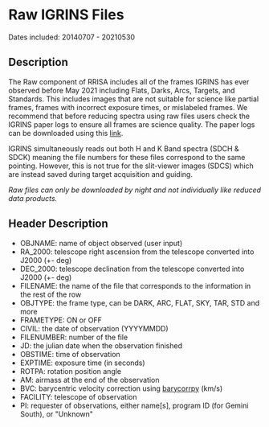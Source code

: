 # Raw IGRINS Files

Dates included: 20140707 - 20210530

## Description
The Raw component of RRISA includes all of the frames IGRINS has ever observed before May 2021 including Flats, Darks, Arcs, Targets, and Standards. This includes images that are not suitable for science like partial frames, frames with incorrect exposure times, or mislabeled frames. We recommend that before reducing spectra using raw files users check the IGRINS paper logs to ensure all frames are science quality. The paper logs can be downloaded using this [link](https://utexas.box.com/s/xinbky19f5t584l1ky3xq3wffig684zi).

IGRINS simultaneously reads out both H and K Band spectra (SDCH & SDCK) meaning the file numbers for these files correspond to the same pointing. However, this is not true for the slit-viewer images (SDCS) which are instead saved during target acquisition and guiding.

_Raw files can only be downloaded by night and not individually like reduced data products._

## Header Description
- OBJNAME: name of object observed (user input)
- RA_2000: telescope right ascension from the telescope converted into J2000 (+- deg)
- DEC_2000: telescope declination from the telescope converted into J2000 (+- deg)
- FILENAME: the name of the file that corresponds to the information in the rest of the row
- OBJTYPE: the frame type, can be DARK, ARC, FLAT, SKY, TAR, STD and more
- FRAMETYPE: ON or OFF
- CIVIL: the date of observation (YYYYMMDD)
- FILENUMBER: number of the file
- JD: the julian date when the observation finished
- OBSTIME: time of observation
- EXPTIME: exposure time (in seconds)
- ROTPA: rotation position angle
- AM: airmass at the end of the observation
- BVC: barycentric velocity correction using [barycorrpy](https://github.com/shbhuk/barycorrpy) (km/s)
- FACILITY: telescope of observation
- PI: requester of observations, either name[s], program ID (for Gemini South), or "Unknown"
